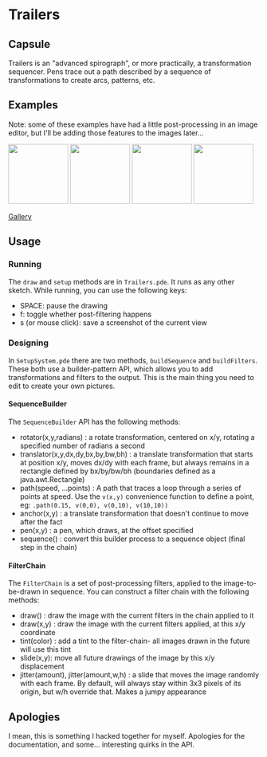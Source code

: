 # Trailers
## Capsule
Trailers is an "advanced spirograph", or more practically, a transformation sequencer. Pens trace out a path described by a sequence of transformations to create arcs, patterns, etc.

## Examples
Note: some of these examples have had a little post-processing in an image editor, but I'll be adding those features to the images later…

<img src="https://i.imgur.com/rlTWSSK.png" width="120">
<img src="https://i.imgur.com/8VVVrRe.png" width="120">
<img src="https://i.imgur.com/S4UIVsJ.png" width="120">
<img src="https://i.imgur.com/RXKbsM5.png" width="120">

[Gallery](https://imgur.com/a/PUXCl)

## Usage
### Running
The `draw` and `setup` methods are in `Trailers.pde`. It runs as any other sketch. While running, you can use the following keys:

* SPACE: pause the drawing
* f: toggle whether post-filtering happens
* s (or mouse click): save a screenshot of the current view

### Designing
In `SetupSystem.pde` there are two methods, `buildSequence` and `buildFilters`. These both use a builder-pattern API, which allows you to add transformations and filters to the output. This is the main thing you need to edit to create your own pictures.

#### SequenceBuilder
The `SequenceBuilder` API has the following methods:

* rotator(x,y,radians) : a rotate transformation, centered on x/y, rotating a specified number of radians a second
* translator(x,y,dx,dy,bx,by,bw,bh) : a translate transformation that starts at position x/y, moves dx/dy with each frame, but always remains in a rectangle defined by bx/by/bw/bh (boundaries defined as a java.awt.Rectangle)
* path(speed, ...points) : A path that traces a loop through a series of points at speed. Use the `v(x,y)` convenience function to define a point, eg: `.path(0.15, v(0,0), v(0,10), v(10,10))`
* anchor(x,y) : a translate transformation that doesn't continue to move after the fact
* pen(x,y) : a pen, which draws, at the offset specified
* sequence() : convert this builder process to a sequence object (final step in the chain)

#### FilterChain
The `FilterChain` is a set of post-processing filters, applied to the image-to-be-drawn in sequence. You can construct a filter chain with the following methods:

* draw() : draw the image with the current filters in the chain applied to it
* draw(x,y) : draw the image with the current filters applied, at this x/y coordinate
* tint(color) : add a tint to the filter-chain- all images drawn in the future will use this tint
* slide(x,y): move all future drawings of the image by this x/y displacement
* jitter(amount), jitter(amount,w,h) : a slide that moves the image randomly with each frame. By default, will always stay within 3x3 pixels of its origin, but w/h override that. Makes a jumpy appearance

## Apologies
I mean, this is something I hacked together for myself. Apologies for the documentation, and some… interesting quirks in the API.